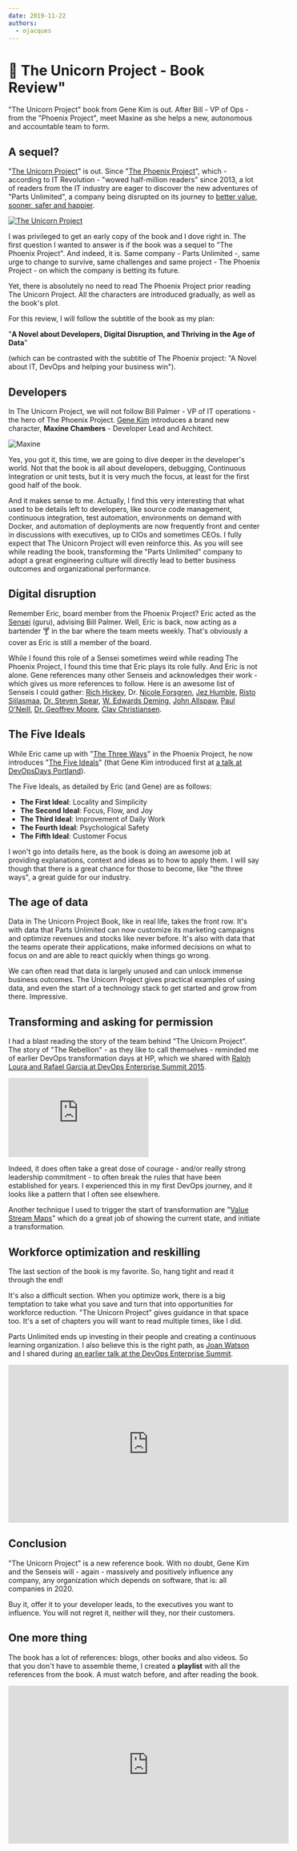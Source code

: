```yaml
---
date: 2019-11-22
authors:
  - ojacques
---
```


# 🦄 The Unicorn Project - Book Review"

"The Unicorn Project" book from Gene Kim is out. After Bill - VP of Ops - from the "Phoenix Project", meet Maxine as she helps a new, autonomous and accountable team to form.

<!-- more -->

## A sequel?

"[The Unicorn Project](https://itrevolution.com/the-unicorn-project/)" is out.
Since
"[The Phoenix Project](https://itrevolution.com/book/the-phoenix-project/)",
which - according to IT Revolution - "wowed half-million readers" since 2013, a
lot of readers from the IT industry are eager to discover the new adventures of
"Parts Unlimited", a company being disrupted on its journey to
[better value, sooner, safer and happier](https://www.youtube.com/watch?v=ZKrhdyjGoM8).

[![The Unicorn Project](assets/unicorn-cover.jpg)](https://itrevolution.com/the-unicorn-project/)

I was privileged to get an early copy of the book and I dove right in. The first
question I wanted to answer is if the book was a sequel to "The Phoenix
Project". And indeed, it is. Same company - Parts Unlimited -, same urge to
change to survive, same challenges and same project - The Phoenix Project - on
which the company is betting its future.

Yet, there is absolutely no need to read The Phoenix Project prior reading The Unicorn
Project. All the characters are introduced gradually, as well as the book's plot.

For this review, I will follow the subtitle of the book as my plan:

"**A Novel about Developers, Digital Disruption, and Thriving in
the Age of Data**"

(which can be contrasted with the subtitle of The Phoenix project: "A Novel
about IT, DevOps and helping your business win").

## Developers

In The Unicorn Project, we will not follow Bill Palmer - VP of IT operations -
the hero of The Phoenix Project. [Gene Kim](https://twitter.com/RealGeneKim)
introduces a brand new character, **Maxine Chambers** - Developer Lead and
Architect.

![Maxine](assets/unicorn-maxine.jpg)

Yes, you got it, this time, we are going to dive deeper in the developer's
world. Not that the book is all about developers, debugging, Continuous
Integration or unit tests, but it is very much the focus, at least for the first
good half of the book.

And it makes sense to me. Actually, I find this very interesting that what used
to be details left to developers, like source code management, continuous
integration, test automation, environments on demand with Docker, and automation
of deployments are now frequently front and center in discussions with
executives, up to CIOs and sometimes CEOs. I fully expect that The Unicorn
Project will even reinforce this. As you will see while reading the book,
transforming the "Parts Unlimited" company to adopt a great engineering culture
will directly lead to better business outcomes and organizational performance.

## Digital disruption

Remember Eric, board member from the Phoenix Project? Eric acted as the
[Sensei](https://en.wikipedia.org/wiki/Sensei) (guru), advising Bill Palmer.
Well, Eric is back, now acting as a bartender 🍸 in the bar where the team meets
weekly. That's obviously a cover as Eric is still a member of the board.

While I found this role of a Sensei sometimes weird while reading The Phoenix
Project, I found this time that Eric plays its role fully. And Eric is not
alone. Gene references many other Senseis and acknowledges their work - which
gives us more references to follow. Here is an awesome list of Senseis I could gather:
[Rich Hickey](https://en.wikipedia.org/wiki/Clojure), Dr.
[Nicole Forsgren](https://nicolefv.com/), [Jez
Humble](https://twitter.com/jezhumble),
[Risto Siilasmaa](https://en.wikipedia.org/wiki/Risto_Siilasmaa),
[Dr. Steven Spear](https://mitsloan.mit.edu/faculty/directory/steven-spear),
[W. Edwards Deming](https://en.wikipedia.org/wiki/W._Edwards_Deming),
[John Allspaw](https://twitter.com/allspaw), [Paul
O'Neill](https://en.wikipedia.org/wiki/Paul_H._O%27Neill),
[Dr. Geoffrey Moore](https://twitter.com/geoffreyamoore),
[Clay Christiansen](https://en.wikipedia.org/wiki/Clayton_M._Christensen).

## The Five Ideals

While Eric came up with
"[The Three Ways](https://itrevolution.com/the-three-ways-principles-underpinning-devops/)"
in the Phoenix Project, he now introduces
"[The Five Ideals](https://itrevolution.com/announcing-the-unicorn-project-and-availability-of-first-excerpt-and-the-five-ideals/)"
(that Gene Kim introduced first at
[a talk at DevOpsDays Portland](https://www.youtube.com/watch?v=IOmoHCLDsG4&feature=youtu.be&t=2086)).

The Five Ideals, as detailed by Eric (and Gene) are as follows:

* **The First Ideal**: Locality and Simplicity 
* **The Second Ideal**: Focus, Flow, and Joy 
* **The Third Ideal**: Improvement of Daily Work 
* **The Fourth Ideal**: Psychological Safety 
* **The Fifth Ideal**: Customer Focus

I won't go into details here, as the book is doing an awesome job at providing
explanations, context and ideas as to how to apply them. I will say though that
there is a great chance for those to become, like "the three ways", a great guide
for our industry.

## The age of data

Data in The Unicorn Project Book, like in real life, takes the front row. It's
with data that Parts Unlimited can now customize its marketing campaigns and
optimize revenues and stocks like never before. It's also with data that the teams
operate their applications, make informed decisions on what to focus on and are
able to react quickly when things go wrong.

We can often read that data is largely unused and can unlock immense business
outcomes. The Unicorn Project gives practical examples of using data, and even
the start of a technology stack to get started and grow from there. Impressive.

## Transforming and asking for permission

I had a blast reading the story of the team behind "The Unicorn Project". The
story of "The Rebellion" - as they like to call themselves - reminded me of
earlier DevOps transformation days at HP, which we shared with
[Ralph Loura and Rafael Garcia at DevOps Enterprise Summit 2015](https://www.youtube.com/watch?v=q9nNqqie_sM).

<iframe width="280" height="158" src="https://www.youtube.com/embed/q9nNqqie_sM" frameborder="0" allow="accelerometer; autoplay; encrypted-media; gyroscope; picture-in-picture" allowfullscreen></iframe>

Indeed, it does often take a great dose of courage - and/or really strong
leadership commitment - to often break the rules that have been established for
years. I experienced this in my first DevOps journey, and it looks like a
pattern that I often see elsewhere. 

Another technique I used to trigger the start of transformation are
"[Value Stream Maps](https://en.wikipedia.org/wiki/Value-stream_mapping)" which
do a great job of showing the current state, and initiate a transformation.

## Workforce optimization and reskilling

The last section of the book is my favorite. So, hang tight and read it through the end! 

It's also a difficult section. When you optimize work, there is a big temptation
to take what you save and turn that into opportunities for workforce reduction.
"The Unicorn Project" gives guidance in that space too. It's a set of chapters
you will want to read multiple times, like I did.

Parts Unlimited ends up investing in their people and creating a continuous
learning organization. I also believe this is the right path, as [Joan Watson](https://www.linkedin.com/in/joan-watson-8b01a4117/) and I shared during [an earlier talk at the DevOps Enterprise Summit](https://www.youtube.com/watch?v=nhokY2UpBqI). 

<iframe width="560" height="315" src="https://www.youtube.com/embed/nhokY2UpBqI" frameborder="0" allow="accelerometer; autoplay; encrypted-media; gyroscope; picture-in-picture" allowfullscreen></iframe>


## Conclusion

"The Unicorn Project" is a new reference book. With no doubt, Gene Kim and the
Senseis will - again - massively and positively influence any company, any
organization which depends on software, that is: all companies in 2020.

Buy it, offer it to your developer leads, to the executives you want to
influence. You will not regret it, neither will they, nor their customers.

## One more thing

The book has a lot of references: blogs, other books and also videos. So that
you don't have to assemble theme, I created a **playlist** with all the references
from the book. A must watch before, and after reading the book.

<iframe width="560" height="315" src="https://www.youtube.com/embed/videoseries?list=PLXlngHSyS_597hTu-IO8dmIrVTL-1nkGs" frameborder="0" allow="accelerometer; autoplay; encrypted-media; gyroscope; picture-in-picture" allowfullscreen></iframe>